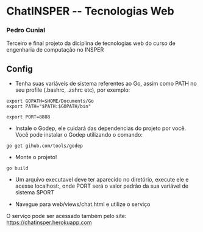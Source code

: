 # ChatINSPER -- Tecnologias Web

### Pedro Cunial

Terceiro e final projeto da diciplina de tecnologias web do curso de engenharia de computação no INSPER

## Config

- Tenha suas variáveis de sistema referentes ao Go, assim como PATH no seu profile (.bashrc, .zshrc etc), por exemplo:

```
export GOPATH=$HOME/Documents/Go
export PATH="$PATH:$GOPATH/bin"

export PORT=8888
```

- Instale o Godep, ele cuidará das dependencias do projeto por você. Você pode instalar o Godep utilizando o comando:

```
go get gihub.com/tools/godep
```

- Monte o projeto!

```
go build
```

- Um arquivo executavel deve ter aparecido no diretório, execute ele e acesse localhost:<PORT>, onde PORT será o valor padrão da sua variável de sistema $PORT

- Navegue para web/views/chat.html e utilize o serviço

O serviço pode ser acessado também pelo site:
https://chatinsper.herokuapp.com
